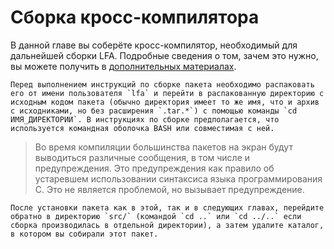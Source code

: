 # Сборка кросс-компилятора

В данной главе вы соберёте кросс-компилятор, необходимый для дальнейшей сборки LFA. Подробные сведения о том, зачем это нужно, вы можете получить в [дополнительных материалах](../additional/cross-compiler.md).

```admonish warning title="Внимание"
Перед выполнением инструкций по сборке пакета необходимо распаковать его от имени пользователя `lfa` и перейти в распакованную директорию с исходным кодом пакета (обычно директория имеет то же имя, что и архив с исходниками, но без расширения `.tar.*`) с помощью команды `cd ИМЯ_ДИРЕКТОРИИ`. В инструкциях по сборке предполагается, что используется командная оболочка BASH или совместимая с ней.
```

> Во время компиляции большинства пакетов на экран будут выводиться различные сообщения, в том числе и предупреждения. Это предупреждения как правило об устаревшем использовании синтаксиса языка программирования С. Это не является проблемой, но вызывает предупреждение.

```admonish warning title="Внимание"
После установки пакета как в этой, так и в следующих главах, перейдите обратно в директорию `src/` (командой `cd ..` или `cd ../..` если сборка производилась в отдельной директории), а затем удалите каталог, в котором вы собирали этот пакет.
```

